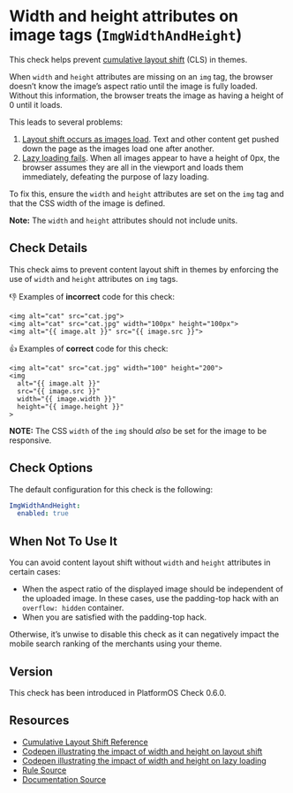# Width and height attributes on image tags (`ImgWidthAndHeight`)

This check helps prevent [cumulative layout shift][cls] (CLS) in themes.

When `width` and `height` attributes are missing on an `img` tag, the browser doesn’t know the image’s aspect ratio until the image is fully loaded. Without this information, the browser treats the image as having a height of 0 until it loads.

This leads to several problems:

1. [Layout shift occurs as images load][codepenshift]. Text and other content get pushed down the page as the images load one after another.
2. [Lazy loading fails][codepenlazy]. When all images appear to have a height of 0px, the browser assumes they are all in the viewport and loads them immediately, defeating the purpose of lazy loading.

To fix this, ensure the `width` and `height` attributes are set on the `img` tag and that the CSS width of the image is defined.

**Note:** The `width` and `height` attributes should not include units.

## Check Details

This check aims to prevent content layout shift in themes by enforcing the use of `width` and `height` attributes on `img` tags.

:-1: Examples of **incorrect** code for this check:

```liquid
<img alt="cat" src="cat.jpg">
<img alt="cat" src="cat.jpg" width="100px" height="100px">
<img alt="{{ image.alt }}" src="{{ image.src }}">
```

:+1: Examples of **correct** code for this check:

```liquid
<img alt="cat" src="cat.jpg" width="100" height="200">
<img
  alt="{{ image.alt }}"
  src="{{ image.src }}"
  width="{{ image.width }}"
  height="{{ image.height }}"
>
```

**NOTE:** The CSS `width` of the `img` should _also_ be set for the image to be responsive.

## Check Options

The default configuration for this check is the following:

```yaml
ImgWidthAndHeight:
  enabled: true
```

## When Not To Use It

You can avoid content layout shift without `width` and `height` attributes in certain cases:

- When the aspect ratio of the displayed image should be independent of the uploaded image. In these cases, use the padding-top hack with an `overflow: hidden` container.
- When you are satisfied with the padding-top hack.

Otherwise, it’s unwise to disable this check as it can negatively impact the mobile search ranking of the merchants using your theme.

## Version

This check has been introduced in PlatformOS Check 0.6.0.

## Resources

- [Cumulative Layout Shift Reference][cls]
- [Codepen illustrating the impact of width and height on layout shift][codepenshift]
- [Codepen illustrating the impact of width and height on lazy loading][codepenlazy]
- [Rule Source][codesource]
- [Documentation Source][docsource]

[cls]: https://web.dev/cls/
[codepenshift]: https://codepen.io/charlespwd/pen/YzpxPEp?editors=1100
[codepenlazy]: https://codepen.io/charlespwd/pen/abZmqXJ?editors=0111
[aspect-ratio]: https://caniuse.com/mdn-css_properties_aspect-ratio
[codesource]: /lib/platformos_check/checks/img_width_and_height.rb
[docsource]: /docs/checks/img_width_and_height.md
